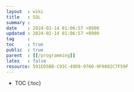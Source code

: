 ```yaml
---
layout  : wiki
title   : SQL 
summary : 
date    : 2024-02-14 01:06:57 +0900
updated : 2024-02-14 01:06:57 +0900
tag     : 
toc     : true
public  : true
parent  : [[/programming]]
latex   : false
resource: 591ED5BB-C93C-49D9-9760-9F0892C7F59F
---
```

* TOC
{:toc}

# 
